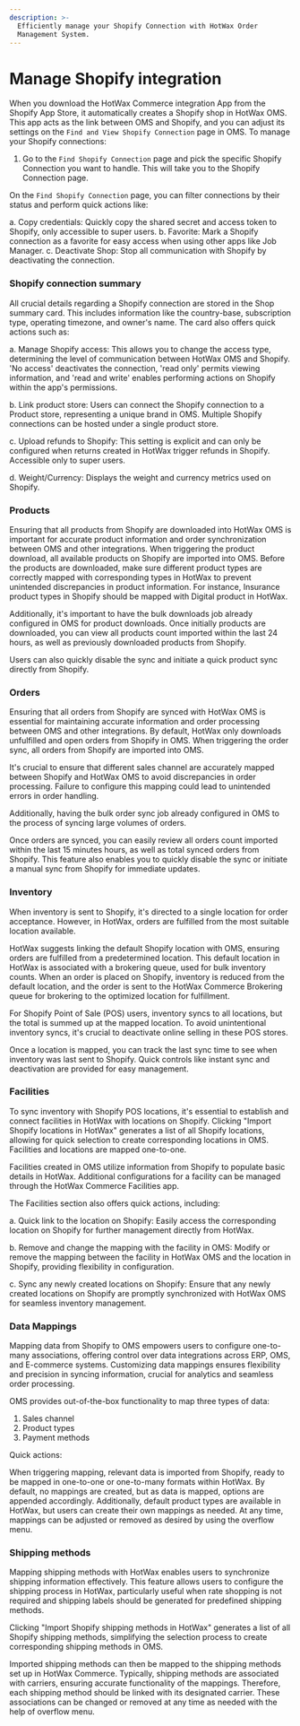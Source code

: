 ```yaml
---
description: >-
  Efficiently manage your Shopify Connection with HotWax Order
  Management System.
---
```


# Manage Shopify integration

When you download the HotWax Commerce integration App from the Shopify App Store, it automatically creates a Shopify shop in HotWax OMS. This app acts as the link between OMS and Shopify, and you can adjust its settings on the `Find and View Shopify Connection` page in OMS. To manage your Shopify connections:

1. Go to the `Find Shopify Connection` page and pick the specific Shopify Connection you want to handle. This will take you to the Shopify Connection page. 

On the `Find Shopify Connection` page, you can filter connections by their status and perform quick actions like:

a. Copy credentials: Quickly copy the shared secret and access token to Shopify, only accessible to super users.
b. Favorite: Mark a Shopify connection as a favorite for easy access when using other apps like Job Manager.
c. Deactivate Shop: Stop all communication with Shopify by deactivating the connection.

### Shopify connection summary

All crucial details regarding a Shopify connection are stored in the Shop summary card. This includes information like the country-base, subscription type, operating timezone, and owner's name. The card also offers quick actions such as:

a. Manage Shopify access: This allows you to change the access type, determining the level of communication between HotWax OMS and Shopify. 'No access' deactivates the connection, 'read only' permits viewing information, and 'read and write' enables performing actions on Shopify within the app's permissions.

b. Link product store: Users can connect the Shopify connection to a Product store, representing a unique brand in OMS. Multiple Shopify connections can be hosted under a single product store.

c. Upload refunds to Shopify: This setting is explicit and can only be configured when returns created in HotWax trigger refunds in Shopify. Accessible only to super users.

d. Weight/Currency: Displays the weight and currency metrics used on Shopify.


### Products

Ensuring that all products from Shopify are downloaded into HotWax OMS is important for accurate product information and order synchronization between OMS and other integrations. When triggering the product download, all available products on Shopify are imported into OMS. Before the products are downloaded, make sure different product types are correctly mapped with corresponding types in HotWax to prevent unintended discrepancies in product information. For instance, Insurance product types in Shopify should be mapped with Digital product in HotWax.

Additionally, it's important to have the bulk downloads job already configured in OMS for product downloads. Once initially products are downloaded, you can view all products count imported within the last 24 hours, as well as previously downloaded products from Shopify.

Users can also quickly disable the sync and initiate a quick product sync directly from Shopify.

### Orders

Ensuring that all orders from Shopify are synced with HotWax OMS is essential for maintaining accurate information and order processing between OMS and other integrations. By default, HotWax only downloads unfulfilled and open orders from Shopify in OMS. When triggering the order sync, all orders from Shopify are imported into OMS.

It's crucial to ensure that different sales channel are accurately mapped between Shopify and HotWax OMS to avoid discrepancies in order processing. Failure to configure this mapping could lead to unintended errors in order handling.

Additionally, having the bulk order sync job already configured in OMS to the process of syncing large volumes of orders.

Once orders are synced, you can easily review all orders count imported within the last 15 minutes hours, as well as total synced orders from Shopify. This feature also enables you to quickly disable the sync or initiate a manual sync from Shopify for immediate updates.

### Inventory

When inventory is sent to Shopify, it's directed to a single location for order acceptance. However, in HotWax, orders are fulfilled from the most suitable location available. 

HotWax suggests linking the default Shopify location with OMS, ensuring orders are fulfilled from a predetermined location. This default location in HotWax is associated with a brokering queue, used for bulk inventory counts. When an order is placed on Shopify, inventory is reduced from the default location, and the order is sent to the HotWax Commerce Brokering queue for brokering to the optimized location for fulfillment.

For Shopify Point of Sale (POS) users, inventory syncs to all locations, but the total is summed up at the mapped location. To avoid unintentional inventory syncs, it's crucial to deactivate online selling in these POS stores.

Once a location is mapped, you can track the last sync time to see when inventory was last sent to Shopify. Quick controls like instant sync and deactivation are provided for easy management.

### Facilities

To sync inventory with Shopify POS locations, it's essential to establish and connect facilities in HotWax with locations on Shopify. Clicking "Import Shopify locations in HotWax" generates a list of all Shopify locations, allowing for quick selection to create corresponding locations in OMS. Facilities and locations are mapped one-to-one.

Facilities created in OMS utilize information from Shopify to populate basic details in HotWax. Additional configurations for a facility can be managed through the HotWax Commerce Facilities app.

The Facilities section also offers quick actions, including:

a. Quick link to the location on Shopify: Easily access the corresponding location on Shopify for further management directly from HotWax.

b. Remove and change the mapping with the facility in OMS: Modify or remove the mapping between the facility in HotWax OMS and the location in Shopify, providing flexibility in configuration.

c. Sync any newly created locations on Shopify: Ensure that any newly created locations on Shopify are promptly synchronized with HotWax OMS for seamless inventory management.

### Data Mappings

Mapping data from Shopify to OMS empowers users to configure one-to-many associations, offering control over data integrations across ERP, OMS, and E-commerce systems. Customizing data mappings ensures flexibility and precision in syncing information, crucial for analytics and seamless order processing.

OMS provides out-of-the-box functionality to map three types of data:

1. Sales channel
2. Product types
3. Payment methods

Quick actions:

When triggering mapping, relevant data is imported from Shopify, ready to be mapped in one-to-one or one-to-many formats within HotWax. By default, no mappings are created, but as data is mapped, options are appended accordingly. Additionally, default product types are available in HotWax, but users can create their own mappings as needed. At any time, mappings can be adjusted or removed as desired by using the overflow menu.

### Shipping methods

Mapping shipping methods with HotWax enables users to synchronize shipping information effectively. This feature allows users to configure the shipping process in HotWax, particularly useful when rate shopping is not required and shipping labels should be generated for predefined shipping methods.

Clicking "Import Shopify shipping methods in HotWax" generates a list of all Shopify shipping methods, simplifying the selection process to create corresponding shipping methods in OMS.

Imported shipping methods can then be mapped to the shipping methods set up in HotWax Commerce. Typically, shipping methods are associated with carriers, ensuring accurate functionality of the mappings. Therefore, each shipping method should be linked with its designated carrier. These associations can be changed or removed at any time as needed with the help of overflow menu.